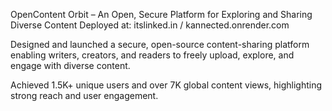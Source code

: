 OpenContent Orbit – An Open, Secure Platform for Exploring and Sharing Diverse Content
Deployed at: itslinked.in / kannected.onrender.com

Designed and launched a secure, open-source content-sharing platform enabling writers, creators, and readers to freely upload, explore, and engage with diverse content.

Achieved 1.5K+ unique users and over 7K global content views, highlighting strong reach and user engagement.
